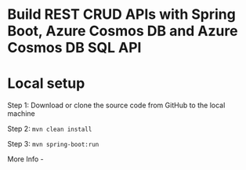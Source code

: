 # Build REST CRUD APIs with Spring Boot, Azure Cosmos DB  and Azure Cosmos DB SQL API


# Local setup

Step 1: Download or clone the source code from GitHub to the local machine

Step 2:  ```mvn clean install```

Step 3:  ```mvn spring-boot:run```

More Info - 




